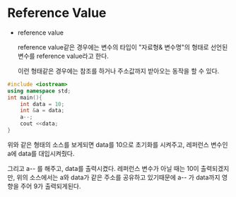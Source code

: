 # Reference Value

* reference value

  reference value같은 경우에는 변수의 타입이 "자료형& 변수명"의 형태로 선언된 변수를 reference value라고 한다.

  이런 형태같은 경우에는 참조를 하거나 주소값까지 받아오는 동작을 할 수 있다.

```c++
#include <iostream>
using namespace std;
int main(){
	int data = 10;
    int &a = data;
 	a--;
    cout <<data;
}
```

위와 같은 형태의 소스를 보게되면 data를 10으로 초기화를 시켜주고, 레퍼런스 변수인  a에 data를 대입시켜줬다.

그리고 a-- 를 해주고, data를 출력시켰다. 레퍼런스 변수가 아닐 때는 10이 출력되겠지만, 위의 소스에서는 a와 data가 같은 주소를 공유하고 있기때문에 a-- 가 data까지 영향을 주어 9가 출력되게된다.